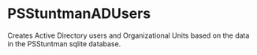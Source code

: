# PSStuntmanADUsers

Creates Active Directory users and Organizational Units based on the data in the PSStuntman sqlite database. 
